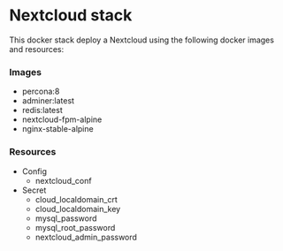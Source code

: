 # Nextcloud stack

This docker stack deploy a Nextcloud using the following docker images and resources:

### Images 
  + percona:8
  + adminer:latest
  + redis:latest
  + nextcloud-fpm-alpine
  + nginx-stable-alpine


### Resources
* Config
  + nextcloud_conf
* Secret
  + cloud_localdomain_crt
  + cloud_localdomain_key
  + mysql_password
  + mysql_root_password
  + nextcloud_admin_password